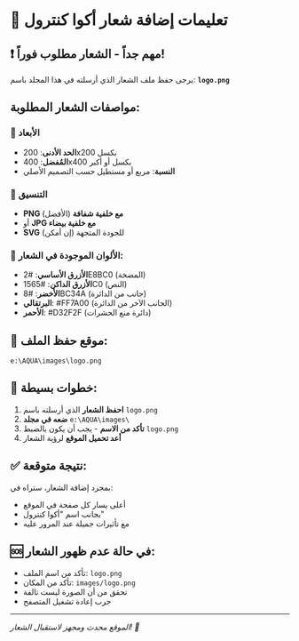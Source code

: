 # 🎯 تعليمات إضافة شعار أكوا كنترول

## ❗ مهم جداً - الشعار مطلوب فوراً!

يرجى حفظ ملف الشعار الذي أرسلته في هذا المجلد باسم:
**`logo.png`**

## مواصفات الشعار المطلوبة:

### 📏 الأبعاد
- **الحد الأدنى**: 200x200 بكسل
- **المُفضل**: 400x400 بكسل أو أكبر
- **النسبة**: مربع أو مستطيل حسب التصميم الأصلي

### 🎨 التنسيق
- **PNG مع خلفية شفافة** (الأفضل)
- أو **JPG مع خلفية بيضاء**
- **SVG** للجودة المتجهة (إن أمكن)

### 🎨 الألوان الموجودة في الشعار:
- **الأزرق الأساسي**: #2E8BC0 (المضخة)
- **الأزرق الداكن**: #1565C0 (النص)  
- **الأخضر**: #8BC34A (جانب من الدائرة)
- **البرتقالي**: #FF7A00 (الجانب الآخر من الدائرة)
- **الأحمر**: #D32F2F (دائرة منع الحشرات)

## 📍 موقع حفظ الملف:
```
e:\AQUA\images\logo.png
```

## 🔧 خطوات بسيطة:

1. **احفظ الشعار** الذي أرسلته باسم `logo.png`
2. **ضعه في مجلد** `e:\AQUA\images\`
3. **تأكد من الاسم** - يجب أن يكون بالضبط `logo.png`
4. **أعد تحميل الموقع** لرؤية الشعار

## ✅ نتيجة متوقعة:
بمجرد إضافة الشعار، ستراه في:
- أعلى يسار كل صفحة في الموقع
- بجانب اسم "أكوا كنترول"
- مع تأثيرات جميلة عند المرور عليه

## 🆘 في حالة عدم ظهور الشعار:
- تأكد من اسم الملف: `logo.png`
- تأكد من المكان: `images/logo.png`
- تحقق من أن الصورة ليست تالفة
- جرب إعادة تشغيل المتصفح

---
*الموقع محدث ومجهز لاستقبال الشعار! 🚀*
